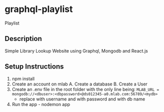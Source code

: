 # graphql-playlist
Playlist

## Description
Simple Library Lookup Website using Graphql, Mongodb and React.js

## Setup Instructions
1. npm install
2. Create an account on mlab
    A. Create a database
    B. Create a User
3. Create an .env file in the root folder with the only line being:
    `MLAB_URL = mongodb://<dbuser>:<dbpassword>@ds012345-a0.mlab.com:56789/<mydb>`
    - replace <dbuser> with username and <dbpassword> with password and <mydb> with db name
4. Run the app - nodemon app